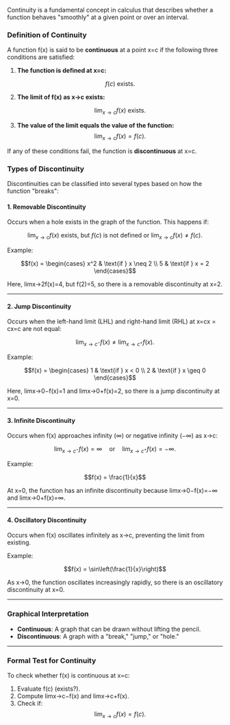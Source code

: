 Continuity is a fundamental concept in calculus that describes whether a function behaves "smoothly" at a given point or over an interval.

### **Definition of Continuity**

A function f(x) is said to be **continuous** at a point x=c if the following three conditions are satisfied:

1. **The function is defined at x=c:**
    
    $$f(c) \text{ exists.}$$
2. **The limit of f(x) as x→c exists:**
    
    $$\lim_{x \to c} f(x) \text{ exists.}$$
3. **The value of the limit equals the value of the function:**
    $$\lim_{x \to c} f(x) = f(c).$$

If any of these conditions fail, the function is **discontinuous** at x=c.

### Types of Discontinuity

Discontinuities can be classified into several types based on how the function "breaks":

#### 1. Removable Discontinuity

Occurs when a hole exists in the graph of the function. This happens if:

$$\lim_{x \to c} f(x) \text{ exists, but } f(c) \text{ is not defined or } \lim_{x \to c} f(x) \neq f(c).$$

Example:

$$f(x) = \begin{cases} x^2 & \text{if } x \neq 2 \\ 5 & \text{if } x = 2 \end{cases}​$$

Here, lim⁡x→2f(x)=4, but f(2)=5, so there is a removable discontinuity at x=2.

---

#### 2. Jump Discontinuity

Occurs when the left-hand limit (LHL) and right-hand limit (RHL) at x=cx = cx=c are not equal:

$$\lim_{x \to c^-} f(x) \neq \lim_{x \to c^+} f(x).$$

Example:

$$f(x) = \begin{cases} 1 & \text{if } x < 0 \\ 2 & \text{if } x \geq 0 \end{cases}​$$

Here, lim⁡x→0−f(x)=1 and lim⁡x→0+f(x)=2, so there is a jump discontinuity at x=0.

---

#### 3. Infinite Discontinuity

Occurs when f(x) approaches infinity (∞) or negative infinity (−∞) as x→c:

$$\lim_{x \to c^-} f(x) = \infty \quad \text{or} \quad \lim_{x \to c^+} f(x) = -\infty.$$

Example:

$$f(x) = \frac{1}{x}​$$

At x=0, the function has an infinite discontinuity because lim⁡x→0−f(x)=−∞ and lim⁡x→0+f(x)=∞.

---

#### 4. Oscillatory Discontinuity

Occurs when f(x) oscillates infinitely as x→c, preventing the limit from existing.

Example:

$$f(x) = \sin\left(\frac{1}{x}\right)$$

As x→0, the function oscillates increasingly rapidly, so there is an oscillatory discontinuity at x=0.

---

### Graphical Interpretation

- **Continuous**: A graph that can be drawn without lifting the pencil.
- **Discontinuous**: A graph with a "break," "jump," or "hole."

---

### Formal Test for Continuity

To check whether f(x) is continuous at x=c:

1. Evaluate f(c) (exists?).
2. Compute lim⁡x→c−f(x) and lim⁡x→c+f(x).
3. Check if: $$\lim_{x \to c} f(x) = f(c).$$